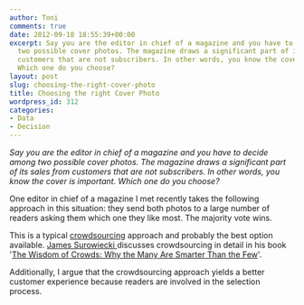 ```yaml
---
author: Toni
comments: true
date: 2012-09-18 18:55:39+00:00
excerpt: Say you are the editor in chief of a magazine and you have to decide among
  two possible cover photos. The magazine draws a significant part of its sales from
  customers that are not subscribers. In other words, you know the cover is important.
  Which one do you choose?
layout: post
slug: choosing-the-right-cover-photo
title: Choosing the right Cover Photo
wordpress_id: 312
categories:
- Data
- Decision
---
```


_Say you are the editor in chief of a magazine and you have to decide among two possible cover photos. The magazine draws a significant part of its sales from customers that are not subscribers. In other words, you know the cover is important. Which one do you choose?_

One editor in chief of a magazine I met recently takes the following approach in this situation: they send both photos to a large number of readers asking them which one they like most. The majority vote wins.

This is a typical [crowdsourcing](http://en.wikipedia.org/wiki/Crowdsourcing) approach and probably the best option available. [James Surowiecki ](http://en.wikipedia.org/wiki/James_Surowiecki)discusses crowdsourcing in detail in his book '[The Wisdom of Crowds: Why the Many Are Smarter Than the Few](http://www.amazon.com/The-Wisdom-Crowds-James-Surowiecki/dp/0385721706)'.

Additionally, I argue that the crowdsourcing approach yields a better customer experience because readers are involved in the selection process.
